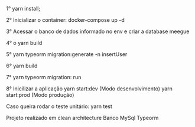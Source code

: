 1° yarn install;

2° Inicializar o container:
docker-compose up -d

3° Acessar o banco de dados informado no env e criar a database meegue

4° o yarn build

5° yarn typeorm migration:generate -n insertUser

6° yarn build

7° yarn typeorm migration: run

8° Inicilizar a aplicação
yarn start:dev (Modo desenvolvimento)
yarn start:prod (Modo produção)

Caso queira rodar o teste unitário:
yarn test

Projeto realizado em clean architecture
Banco MySql
Typeorm
